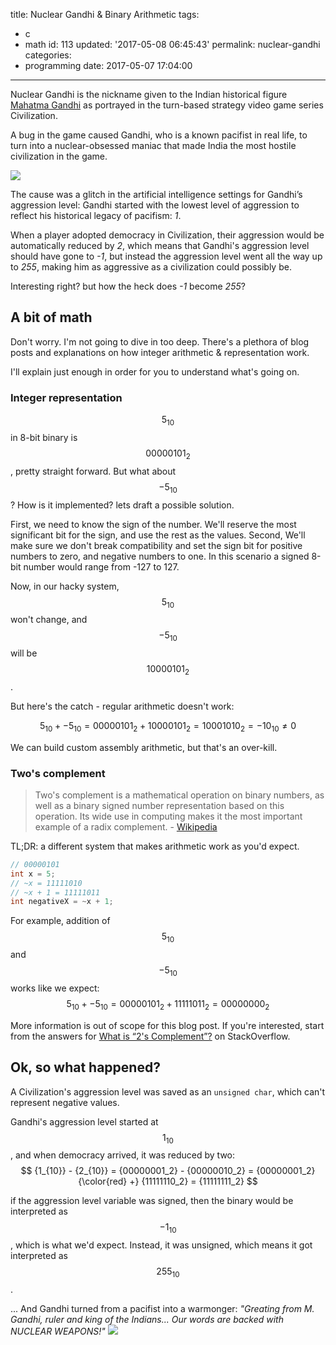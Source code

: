 title: Nuclear Gandhi & Binary Arithmetic
tags:
  - c
  - math
id: 113
updated: '2017-05-08 06:45:43'
permalink: nuclear-gandhi
categories:
  - programming
date: 2017-05-07 17:04:00
---

Nuclear Gandhi is the nickname given to the Indian historical figure [Mahatma Gandhi](https://en.wikipedia.org/wiki/Mahatma_Gandhi) as portrayed in the turn-based strategy video game series Civilization. 

A bug in the game caused Gandhi, who is a known pacifist in real life, to turn into a nuclear-obsessed maniac that made India the most hostile civilization in the game.

![](/images/2017/05/nuclear-gandhi-3d.jpg)

The cause was a glitch in the artificial intelligence settings for Gandhi’s aggression level: Gandhi started with the lowest level of aggression to reflect his historical legacy of pacifism: *1*.

When a player adopted democracy in Civilization, their aggression would be automatically reduced by *2*, which means that Gandhi's aggression level should have gone to *-1*, but instead the aggression level went all the way up to *255*, making him as aggressive as a civilization could possibly be.

Interesting right? but how the heck does *-1* become *255*?

## A bit of math

Don't worry. I'm not going to dive in too deep. There's a plethora of blog posts and explanations on how integer arithmetic & representation work.

I'll explain just enough in order for you to understand what's going on.

### Integer representation
$$ {5_{10}} $$ in 8-bit binary is $$ {00000101_2} $$, pretty straight forward.
But what about $$ {-5_{10}} $$? How is it implemented? lets draft a possible solution.

First, we need to know the sign of the number. We'll reserve the most significant bit for the sign, and use the rest as the values. Second, We'll make sure we don't break compatibility and set the sign bit for positive numbers to zero, and negative numbers to one. In this scenario a 
signed 8-bit number would range from -127 to 127.


Now, in our hacky system, $$ {5_{10}} $$ won't change, and $$ {-5_{10}} $$ will be $$ {10000101_2} $$.

But here's the catch - regular arithmetic doesn't work:

$$
{5_{10}} + {-5_{10}} = {00000101_2} + {10000101_2} = {10001010_2} = {-10_{10}} \ne 0
$$

We can build custom assembly arithmetic, but that's an over-kill.

### Two's complement

> Two's complement is a mathematical operation on binary numbers, as well as a binary signed number representation based on this operation. Its wide use in computing makes it the most important example of a radix complement. -  [Wikipedia](https://en.wikipedia.org/wiki/Two%27s_complement)


TL;DR: a different system that makes arithmetic work as you'd expect. 

```c
// 00000101
int x = 5;
// ~x = 11111010 
// ~x + 1 = 11111011
int negativeX = ~x + 1;
```

For example, addition of $$ {5_{10}} $$ and $$ {-5_{10}} $$ works like we expect: $$ {5_{10}} + {-5_{10}} = {00000101_2} + {11111011_2} = {00000000_2} $$

More information is out of scope for this blog post. If you're interested, start from the answers for [What is “2's Complement”?](https://stackoverflow.com/questions/1049722/what-is-2s-complement) on StackOverflow.

## Ok, so what happened?

A Civilization's aggression level was saved as an `unsigned char`, which can't represent negative values.

Gandhi's aggression level started at $$ {1_{10}} $$, and when democracy arrived, it was reduced by two: $$ {1_{10}} - {2_{10}} = {00000001_2} - {00000010_2} = {00000001_2} {\color{red} +} {11111110_2} = {11111111_2} $$

if the aggression level variable was signed, then the binary would be interpreted as $$ {-1_{10}}$$, which is what we'd expect. Instead, it was unsigned, which means it got interpreted as $$ {255_{10}}$$.

... And Gandhi turned from a pacifist into a warmonger: *"Greating from M. Gandhi, ruler and king of the Indians... Our words are backed with NUCLEAR WEAPONS!"*
![](/images/2017/05/nuclear-gandhi.jpg)
